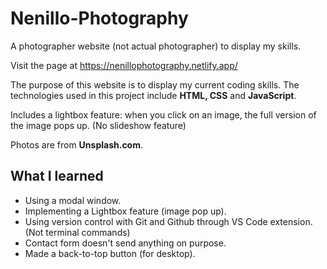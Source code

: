 # Nenillo-Photography

A photographer website (not actual photographer) to display my skills.

Visit the page at https://nenillophotography.netlify.app/

The purpose of this website is to display my current coding skills.
The technologies used in this project include **HTML, CSS** and **JavaScript**.

Includes a lightbox feature: when you click on an image, the full version of the image pops up. (No slideshow feature)

Photos are from **Unsplash.com**.

## What I learned

- Using a modal window.
- Implementing a Lightbox feature (image pop up).
- Using version control with Git and Github through VS Code extension. (Not terminal commands)
- Contact form doesn't send anything on purpose.
- Made a back-to-top button (for desktop).
